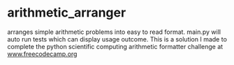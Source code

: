 # arithmetic_arranger
arranges simple arithmetic problems into easy to read format.
main.py will auto run tests which can display usage outcome.
This is a solution I made to complete the python scientific 
computing arithmetic formatter challenge at www.freecodecamp.org
